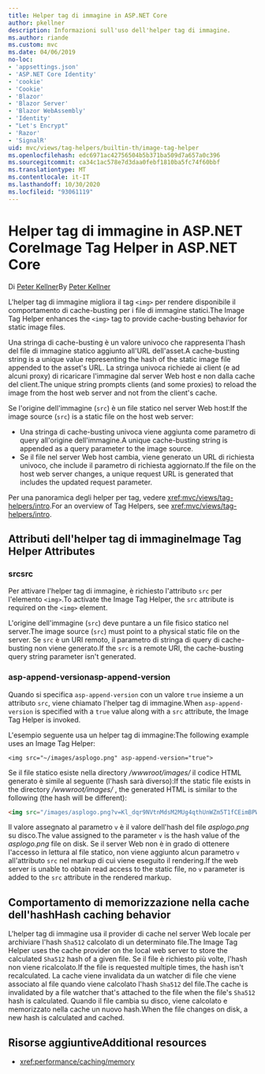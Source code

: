 ```yaml
---
title: Helper tag di immagine in ASP.NET Core
author: pkellner
description: Informazioni sull'uso dell'helper tag di immagine.
ms.author: riande
ms.custom: mvc
ms.date: 04/06/2019
no-loc:
- 'appsettings.json'
- 'ASP.NET Core Identity'
- 'cookie'
- 'Cookie'
- 'Blazor'
- 'Blazor Server'
- 'Blazor WebAssembly'
- 'Identity'
- "Let's Encrypt"
- 'Razor'
- 'SignalR'
uid: mvc/views/tag-helpers/builtin-th/image-tag-helper
ms.openlocfilehash: edc6971ac42756504b5b371ba509d7a657a0c396
ms.sourcegitcommit: ca34c1ac578e7d3daa0febf1810ba5fc74f60bbf
ms.translationtype: MT
ms.contentlocale: it-IT
ms.lasthandoff: 10/30/2020
ms.locfileid: "93061119"
---
```

# <a name="image-tag-helper-in-aspnet-core"></a><span data-ttu-id="c1700-103">Helper tag di immagine in ASP.NET Core</span><span class="sxs-lookup"><span data-stu-id="c1700-103">Image Tag Helper in ASP.NET Core</span></span>

<span data-ttu-id="c1700-104">Di [Peter Kellner](https://peterkellner.net)</span><span class="sxs-lookup"><span data-stu-id="c1700-104">By [Peter Kellner](https://peterkellner.net)</span></span>

<span data-ttu-id="c1700-105">L'helper tag di immagine migliora il tag `<img>` per rendere disponibile il comportamento di cache-busting per i file di immagine statici.</span><span class="sxs-lookup"><span data-stu-id="c1700-105">The Image Tag Helper enhances the `<img>` tag to provide cache-busting behavior for static image files.</span></span>

<span data-ttu-id="c1700-106">Una stringa di cache-busting è un valore univoco che rappresenta l'hash del file di immagine statico aggiunto all'URL dell'asset.</span><span class="sxs-lookup"><span data-stu-id="c1700-106">A cache-busting string is a unique value representing the hash of the static image file appended to the asset's URL.</span></span> <span data-ttu-id="c1700-107">La stringa univoca richiede ai client (e ad alcuni proxy) di ricaricare l'immagine dal server Web host e non dalla cache del client.</span><span class="sxs-lookup"><span data-stu-id="c1700-107">The unique string prompts clients (and some proxies) to reload the image from the host web server and not from the client's cache.</span></span>

<span data-ttu-id="c1700-108">Se l'origine dell'immagine (`src`) è un file statico nel server Web host:</span><span class="sxs-lookup"><span data-stu-id="c1700-108">If the image source (`src`) is a static file on the host web server:</span></span>

* <span data-ttu-id="c1700-109">Una stringa di cache-busting univoca viene aggiunta come parametro di query all'origine dell'immagine.</span><span class="sxs-lookup"><span data-stu-id="c1700-109">A unique cache-busting string is appended as a query parameter to the image source.</span></span>
* <span data-ttu-id="c1700-110">Se il file nel server Web host cambia, viene generato un URL di richiesta univoco, che include il parametro di richiesta aggiornato.</span><span class="sxs-lookup"><span data-stu-id="c1700-110">If the file on the host web server changes, a unique request URL is generated that includes the updated request parameter.</span></span>

<span data-ttu-id="c1700-111">Per una panoramica degli helper per tag, vedere <xref:mvc/views/tag-helpers/intro>.</span><span class="sxs-lookup"><span data-stu-id="c1700-111">For an overview of Tag Helpers, see <xref:mvc/views/tag-helpers/intro>.</span></span>

## <a name="image-tag-helper-attributes"></a><span data-ttu-id="c1700-112">Attributi dell'helper tag di immagine</span><span class="sxs-lookup"><span data-stu-id="c1700-112">Image Tag Helper Attributes</span></span>

### <a name="src"></a><span data-ttu-id="c1700-113">src</span><span class="sxs-lookup"><span data-stu-id="c1700-113">src</span></span>

<span data-ttu-id="c1700-114">Per attivare l'helper tag di immagine, è richiesto l'attributo `src` per l'elemento `<img>`.</span><span class="sxs-lookup"><span data-stu-id="c1700-114">To activate the Image Tag Helper, the `src` attribute is required on the `<img>` element.</span></span>

<span data-ttu-id="c1700-115">L'origine dell'immagine (`src`) deve puntare a un file fisico statico nel server.</span><span class="sxs-lookup"><span data-stu-id="c1700-115">The image source (`src`) must point to a physical static file on the server.</span></span> <span data-ttu-id="c1700-116">Se `src` è un URI remoto, il parametro di stringa di query di cache-busting non viene generato.</span><span class="sxs-lookup"><span data-stu-id="c1700-116">If the `src` is a remote URI, the cache-busting query string parameter isn't generated.</span></span>

### <a name="asp-append-version"></a><span data-ttu-id="c1700-117">asp-append-version</span><span class="sxs-lookup"><span data-stu-id="c1700-117">asp-append-version</span></span>

<span data-ttu-id="c1700-118">Quando si specifica `asp-append-version` con un valore `true` insieme a un attributo `src`, viene chiamato l'helper tag di immagine.</span><span class="sxs-lookup"><span data-stu-id="c1700-118">When `asp-append-version` is specified with a `true` value along with a `src` attribute, the Image Tag Helper is invoked.</span></span>

<span data-ttu-id="c1700-119">L'esempio seguente usa un helper tag di immagine:</span><span class="sxs-lookup"><span data-stu-id="c1700-119">The following example uses an Image Tag Helper:</span></span>

```cshtml
<img src="~/images/asplogo.png" asp-append-version="true">
```

<span data-ttu-id="c1700-120">Se il file statico esiste nella directory */wwwroot/images/* il codice HTML generato è simile al seguente (l'hash sarà diverso):</span><span class="sxs-lookup"><span data-stu-id="c1700-120">If the static file exists in the directory */wwwroot/images/* , the generated HTML is similar to the following (the hash will be different):</span></span>

```html
<img src="/images/asplogo.png?v=Kl_dqr9NVtnMdsM2MUg4qthUnWZm5T1fCEimBPWDNgM">
```

<span data-ttu-id="c1700-121">Il valore assegnato al parametro `v` è il valore dell'hash del file *asplogo.png* su disco.</span><span class="sxs-lookup"><span data-stu-id="c1700-121">The value assigned to the parameter `v` is the hash value of the *asplogo.png* file on disk.</span></span> <span data-ttu-id="c1700-122">Se il server Web non è in grado di ottenere l'accesso in lettura al file statico, non viene aggiunto alcun parametro `v` all'attributo `src` nel markup di cui viene eseguito il rendering.</span><span class="sxs-lookup"><span data-stu-id="c1700-122">If the web server is unable to obtain read access to the static file, no `v` parameter is added to the `src` attribute in the rendered markup.</span></span>

## <a name="hash-caching-behavior"></a><span data-ttu-id="c1700-123">Comportamento di memorizzazione nella cache dell'hash</span><span class="sxs-lookup"><span data-stu-id="c1700-123">Hash caching behavior</span></span>

<span data-ttu-id="c1700-124">L'helper tag di immagine usa il provider di cache nel server Web locale per archiviare l'hash `Sha512` calcolato di un determinato file.</span><span class="sxs-lookup"><span data-stu-id="c1700-124">The Image Tag Helper uses the cache provider on the local web server to store the calculated `Sha512` hash of a given file.</span></span> <span data-ttu-id="c1700-125">Se il file è richiesto più volte, l'hash non viene ricalcolato.</span><span class="sxs-lookup"><span data-stu-id="c1700-125">If the file is requested multiple times, the hash isn't recalculated.</span></span> <span data-ttu-id="c1700-126">La cache viene invalidata da un watcher di file che viene associato al file quando viene calcolato l'hash `Sha512` del file.</span><span class="sxs-lookup"><span data-stu-id="c1700-126">The cache is invalidated by a file watcher that's attached to the file when the file's `Sha512` hash is calculated.</span></span> <span data-ttu-id="c1700-127">Quando il file cambia su disco, viene calcolato e memorizzato nella cache un nuovo hash.</span><span class="sxs-lookup"><span data-stu-id="c1700-127">When the file changes on disk, a new hash is calculated and cached.</span></span>

## <a name="additional-resources"></a><span data-ttu-id="c1700-128">Risorse aggiuntive</span><span class="sxs-lookup"><span data-stu-id="c1700-128">Additional resources</span></span>

* <xref:performance/caching/memory>
